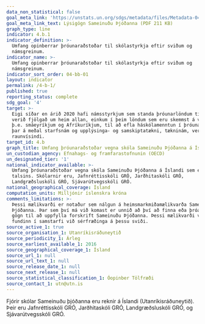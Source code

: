 ```yaml
---
data_non_statistical: false
goal_meta_link: 'https://unstats.un.org/sdgs/metadata/files/Metadata-04-0B-01.pdf'
goal_meta_link_text: Lýsigögn Sameinuðu Þjóðanna (PDF 211 KB)
graph_type: line
indicator: 4.b.1
indicator_definition: >-
  Umfang opinberrar þróunaraðstoðar til skólastyrkja eftir sviðum og
  námsgreinum.
indicator_name: >-
  Umfang opinberrar þróunaraðstoðar til skólastyrkja eftir sviðum og
  námsgreinum.
indicator_sort_order: 04-bb-01
layout: indicator
permalink: /4-b-1/
published: true
reporting_status: complete
sdg_goal: '4'
target: >-
  Eigi síðar en árið 2020 hafi námsstyrkjum sem standa þróunarlöndum til boða
  verið fjölgað um heim allan, einkum í þeim löndum sem eru skemmst á veg komin,
  þ.e. smáeyríkjum og Afríkuríkjum, til að efla háskólamenntun í þróunarlöndum,
  þar á meðal starfsnám og upplýsinga- og samskiptatækni, tækninám, verkfræði og
  raunvísindi.
target_id: 4.b
graph_title: Umfang þróunaraðstoðar vegna skóla Sameinuðu Þjóðanna á Íslandi (4 skólar)
un_custodian_agency: Efnahags- og framfarastofnunin (OECD)
un_designated_tier: '1'
national_indicator_available: >-
  Umfang þróunaraðstoðar vegna skóla Sameinuðu Þjóðanna á Íslandi sem eru 4
  talsins. Skólarnir eru, Jafnréttisskóli GRÓ, Jarðhitaskóli GRÓ,
  Landgræðsluskóli GRÓ, Sjávarútvegsskóli GRÓ.
national_geographical_coverage: Ísland
computation_units: Milljónir íslenskra króna
comments_limitations: >-
  Þessi mælikvarði er notaður sem nálgun á heimsmarkmiðamælikvarða Sameinuðu
  Þjóðanna. Þar sem því má við komast er unnið að því að finna eða þróa íslensk
  gögn til að uppfylla forskrift Sameinuðu Þjóðanna. Þessi mælikvarði var
  fundinn í samstarfi við sérfræðinga á þessu sviði.
source_active_1: true
source_organisation_1: Utanríkisráðuneytið
source_periodicity_1: Árleg
source_earliest_available_1: 2016
source_geographical_coverage_1: Ísland
source_url_1: null
source_url_text_1: null
source_release_date_1: null
source_next_release_1: null
source_statistical_classification_1: Óopinber Tölfræði
source_contact_1: utn@utn.is
---
```


Fjórir skólar Sameinuðu þjóðanna eru reknir á Íslandi (Utanríkisráðuneytið). Þeir eru Jafnréttisskóli GRÓ, Jarðhitaskóli GRÓ, Landgræðsluskóli GRÓ, og Sjávarútvegsskóli GRÓ.
